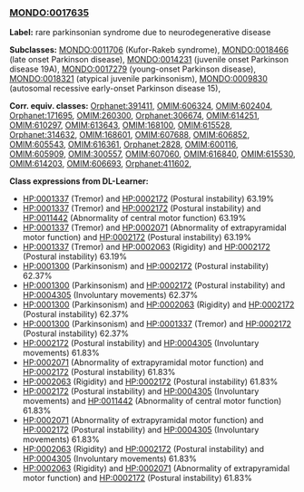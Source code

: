 
### [MONDO:0017635](http://purl.obolibrary.org/obo/MONDO_0017635)
**Label:** rare parkinsonian syndrome due to neurodegenerative disease

**Subclasses:** [MONDO:0011706](http://purl.obolibrary.org/obo/MONDO_0011706) (Kufor-Rakeb syndrome), [MONDO:0018466](http://purl.obolibrary.org/obo/MONDO_0018466) (late onset Parkinson disease), [MONDO:0014231](http://purl.obolibrary.org/obo/MONDO_0014231) (juvenile onset Parkinson disease 19A), [MONDO:0017279](http://purl.obolibrary.org/obo/MONDO_0017279) (young-onset Parkinson disease), [MONDO:0018321](http://purl.obolibrary.org/obo/MONDO_0018321) (atypical juvenile parkinsonism), [MONDO:0009830](http://purl.obolibrary.org/obo/MONDO_0009830) (autosomal recessive early-onset Parkinson disease 15), 

**Corr. equiv. classes:** [Orphanet:391411](http://www.orpha.net/ORDO/Orphanet_391411), [OMIM:606324](http://purl.obolibrary.org/obo/OMIM_606324), [OMIM:602404](http://purl.obolibrary.org/obo/OMIM_602404), [Orphanet:171695](http://www.orpha.net/ORDO/Orphanet_171695), [OMIM:260300](http://purl.obolibrary.org/obo/OMIM_260300), [Orphanet:306674](http://www.orpha.net/ORDO/Orphanet_306674), [OMIM:614251](http://purl.obolibrary.org/obo/OMIM_614251), [OMIM:610297](http://purl.obolibrary.org/obo/OMIM_610297), [OMIM:613643](http://purl.obolibrary.org/obo/OMIM_613643), [OMIM:168100](http://purl.obolibrary.org/obo/OMIM_168100), [OMIM:615528](http://purl.obolibrary.org/obo/OMIM_615528), [Orphanet:314632](http://www.orpha.net/ORDO/Orphanet_314632), [OMIM:168601](http://purl.obolibrary.org/obo/OMIM_168601), [OMIM:607688](http://purl.obolibrary.org/obo/OMIM_607688), [OMIM:606852](http://purl.obolibrary.org/obo/OMIM_606852), [OMIM:605543](http://purl.obolibrary.org/obo/OMIM_605543), [OMIM:616361](http://purl.obolibrary.org/obo/OMIM_616361), [Orphanet:2828](http://www.orpha.net/ORDO/Orphanet_2828), [OMIM:600116](http://purl.obolibrary.org/obo/OMIM_600116), [OMIM:605909](http://purl.obolibrary.org/obo/OMIM_605909), [OMIM:300557](http://purl.obolibrary.org/obo/OMIM_300557), [OMIM:607060](http://purl.obolibrary.org/obo/OMIM_607060), [OMIM:616840](http://purl.obolibrary.org/obo/OMIM_616840), [OMIM:615530](http://purl.obolibrary.org/obo/OMIM_615530), [OMIM:614203](http://purl.obolibrary.org/obo/OMIM_614203), [OMIM:606693](http://purl.obolibrary.org/obo/OMIM_606693), [Orphanet:411602](http://www.orpha.net/ORDO/Orphanet_411602), 

**Class expressions from DL-Learner:**

- [HP:0001337](http://purl.obolibrary.org/obo/HP_0001337) (Tremor) and [HP:0002172](http://purl.obolibrary.org/obo/HP_0002172) (Postural instability) 63.19%
- [HP:0001337](http://purl.obolibrary.org/obo/HP_0001337) (Tremor) and [HP:0002172](http://purl.obolibrary.org/obo/HP_0002172) (Postural instability) and [HP:0011442](http://purl.obolibrary.org/obo/HP_0011442) (Abnormality of central motor function) 63.19%
- [HP:0001337](http://purl.obolibrary.org/obo/HP_0001337) (Tremor) and [HP:0002071](http://purl.obolibrary.org/obo/HP_0002071) (Abnormality of extrapyramidal motor function) and [HP:0002172](http://purl.obolibrary.org/obo/HP_0002172) (Postural instability) 63.19%
- [HP:0001337](http://purl.obolibrary.org/obo/HP_0001337) (Tremor) and [HP:0002063](http://purl.obolibrary.org/obo/HP_0002063) (Rigidity) and [HP:0002172](http://purl.obolibrary.org/obo/HP_0002172) (Postural instability) 63.19%
- [HP:0001300](http://purl.obolibrary.org/obo/HP_0001300) (Parkinsonism) and [HP:0002172](http://purl.obolibrary.org/obo/HP_0002172) (Postural instability) 62.37%
- [HP:0001300](http://purl.obolibrary.org/obo/HP_0001300) (Parkinsonism) and [HP:0002172](http://purl.obolibrary.org/obo/HP_0002172) (Postural instability) and [HP:0004305](http://purl.obolibrary.org/obo/HP_0004305) (Involuntary movements) 62.37%
- [HP:0001300](http://purl.obolibrary.org/obo/HP_0001300) (Parkinsonism) and [HP:0002063](http://purl.obolibrary.org/obo/HP_0002063) (Rigidity) and [HP:0002172](http://purl.obolibrary.org/obo/HP_0002172) (Postural instability) 62.37%
- [HP:0001300](http://purl.obolibrary.org/obo/HP_0001300) (Parkinsonism) and [HP:0001337](http://purl.obolibrary.org/obo/HP_0001337) (Tremor) and [HP:0002172](http://purl.obolibrary.org/obo/HP_0002172) (Postural instability) 62.37%
- [HP:0002172](http://purl.obolibrary.org/obo/HP_0002172) (Postural instability) and [HP:0004305](http://purl.obolibrary.org/obo/HP_0004305) (Involuntary movements) 61.83%
- [HP:0002071](http://purl.obolibrary.org/obo/HP_0002071) (Abnormality of extrapyramidal motor function) and [HP:0002172](http://purl.obolibrary.org/obo/HP_0002172) (Postural instability) 61.83%
- [HP:0002063](http://purl.obolibrary.org/obo/HP_0002063) (Rigidity) and [HP:0002172](http://purl.obolibrary.org/obo/HP_0002172) (Postural instability) 61.83%
- [HP:0002172](http://purl.obolibrary.org/obo/HP_0002172) (Postural instability) and [HP:0004305](http://purl.obolibrary.org/obo/HP_0004305) (Involuntary movements) and [HP:0011442](http://purl.obolibrary.org/obo/HP_0011442) (Abnormality of central motor function) 61.83%
- [HP:0002071](http://purl.obolibrary.org/obo/HP_0002071) (Abnormality of extrapyramidal motor function) and [HP:0002172](http://purl.obolibrary.org/obo/HP_0002172) (Postural instability) and [HP:0004305](http://purl.obolibrary.org/obo/HP_0004305) (Involuntary movements) 61.83%
- [HP:0002063](http://purl.obolibrary.org/obo/HP_0002063) (Rigidity) and [HP:0002172](http://purl.obolibrary.org/obo/HP_0002172) (Postural instability) and [HP:0004305](http://purl.obolibrary.org/obo/HP_0004305) (Involuntary movements) 61.83%
- [HP:0002063](http://purl.obolibrary.org/obo/HP_0002063) (Rigidity) and [HP:0002071](http://purl.obolibrary.org/obo/HP_0002071) (Abnormality of extrapyramidal motor function) and [HP:0002172](http://purl.obolibrary.org/obo/HP_0002172) (Postural instability) 61.83%


